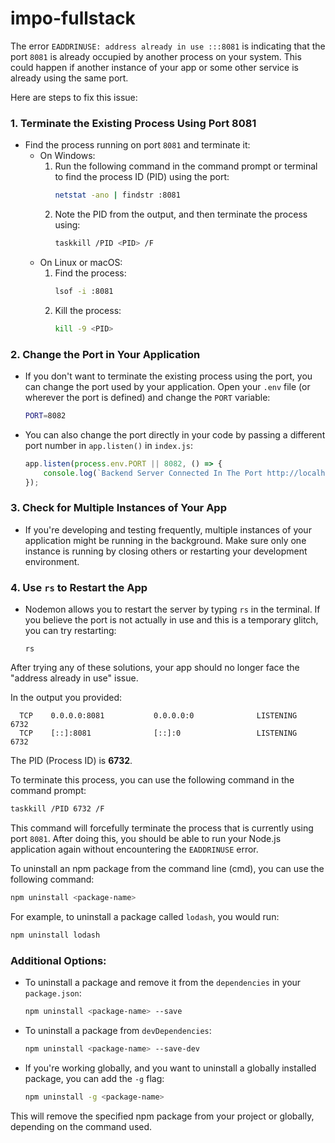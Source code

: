 # impo-fullstack

The error `EADDRINUSE: address already in use :::8081` is indicating that the port `8081` is already occupied by another process on your system. This could happen if another instance of your app or some other service is already using the same port.

Here are steps to fix this issue:

### 1. **Terminate the Existing Process Using Port 8081**
   - Find the process running on port `8081` and terminate it:
     - On Windows:
       1. Run the following command in the command prompt or terminal to find the process ID (PID) using the port:
          ```bash
          netstat -ano | findstr :8081
          ```
       2. Note the PID from the output, and then terminate the process using:
          ```bash
          taskkill /PID <PID> /F
          ```
     - On Linux or macOS:
       1. Find the process:
          ```bash
          lsof -i :8081
          ```
       2. Kill the process:
          ```bash
          kill -9 <PID>
          ```

### 2. **Change the Port in Your Application**
   - If you don't want to terminate the existing process using the port, you can change the port used by your application. Open your `.env` file (or wherever the port is defined) and change the `PORT` variable:
     ```bash
     PORT=8082
     ```

   - You can also change the port directly in your code by passing a different port number in `app.listen()` in `index.js`:
     ```js
     app.listen(process.env.PORT || 8082, () => {
         console.log(`Backend Server Connected In The Port http://localhost:${process.env.PORT || 8082}`);
     });
     ```

### 3. **Check for Multiple Instances of Your App**
   - If you're developing and testing frequently, multiple instances of your application might be running in the background. Make sure only one instance is running by closing others or restarting your development environment.

### 4. **Use `rs` to Restart the App**
   - Nodemon allows you to restart the server by typing `rs` in the terminal. If you believe the port is not actually in use and this is a temporary glitch, you can try restarting:
     ```
     rs
     ```

After trying any of these solutions, your app should no longer face the "address already in use" issue.


In the output you provided:

```
  TCP    0.0.0.0:8081           0.0.0.0:0              LISTENING       6732
  TCP    [::]:8081              [::]:0                 LISTENING       6732
```

The PID (Process ID) is **6732**.

To terminate this process, you can use the following command in the command prompt:

```bash
taskkill /PID 6732 /F
```

This command will forcefully terminate the process that is currently using port `8081`. After doing this, you should be able to run your Node.js application again without encountering the `EADDRINUSE` error.

To uninstall an npm package from the command line (cmd), you can use the following command:

```bash
npm uninstall <package-name>
```

For example, to uninstall a package called `lodash`, you would run:

```bash
npm uninstall lodash
```

### Additional Options:
- To uninstall a package and remove it from the `dependencies` in your `package.json`:
  ```bash
  npm uninstall <package-name> --save
  ```

- To uninstall a package from `devDependencies`:
  ```bash
  npm uninstall <package-name> --save-dev
  ```

- If you're working globally, and you want to uninstall a globally installed package, you can add the `-g` flag:
  ```bash
  npm uninstall -g <package-name>
  ```

This will remove the specified npm package from your project or globally, depending on the command used.
